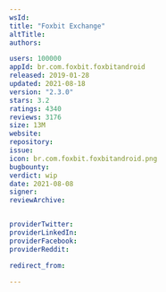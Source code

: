 ```yaml
---
wsId: 
title: "Foxbit Exchange"
altTitle: 
authors:

users: 100000
appId: br.com.foxbit.foxbitandroid
released: 2019-01-28
updated: 2021-08-18
version: "2.3.0"
stars: 3.2
ratings: 4340
reviews: 3176
size: 13M
website: 
repository: 
issue: 
icon: br.com.foxbit.foxbitandroid.png
bugbounty: 
verdict: wip
date: 2021-08-08
signer: 
reviewArchive:


providerTwitter: 
providerLinkedIn: 
providerFacebook: 
providerReddit: 

redirect_from:

---
```



